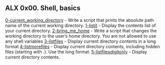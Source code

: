 ## ALX 0x00. Shell, basics 

[0-current_working_directory](./0-current_working_directory) - Write a script that prints the absolute path name of the current working directory.
[1-listit](./1-listit) - Display the contents list of your current directory.
[2-bring_me_home](./2-bring_me_home) - Write a script that changes the working directory to the user’s home directory.
You are not allowed to use any shell variables
[3-listfiles](./3-listfiles) - Display current directory contents in a long format
[4-listmorefiles](./4-listmorefiles) - Display current directory contents, including hidden files (starting with .). Use the long format.
[5-listfilesdigitonly](./5-listfilesdigitonly) - Display current directory contents.



